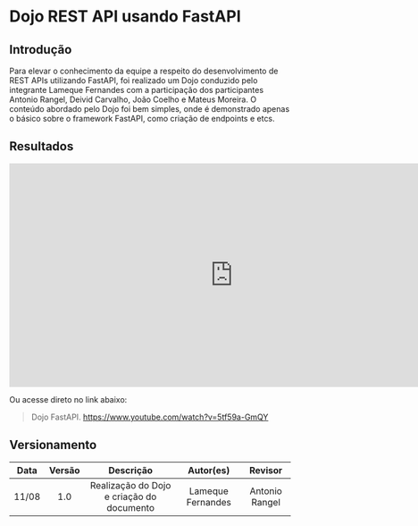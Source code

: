 # Dojo REST API usando FastAPI

## Introdução

Para elevar o conhecimento da equipe a respeito do desenvolvimento de REST APIs utilizando FastAPI, foi realizado um Dojo conduzido pelo integrante Lameque Fernandes com a participação dos participantes Antonio Rangel, Deivid Carvalho, João Coelho e Mateus Moreira. O conteúdo abordado pelo Dojo foi bem simples, onde é demonstrado apenas o básico sobre o framework FastAPI, como criação de endpoints e etcs.


## Resultados

<iframe width="800" height="400" src="https://www.youtube.com/watch?v=5tf59a-GmQY" title="YouTube video player" frameborder="0" allow="accelerometer; autoplay; clipboard-write; encrypted-media; gyroscope; picture-in-picture" allowfullscreen></iframe>

Ou acesse direto no link abaixo:

> Dojo FastAPI. https://www.youtube.com/watch?v=5tf59a-GmQY


## Versionamento

| Data  | Versão | Descrição                                 | Autor(es)         | Revisor         |
|:-----:|:------:|:-----------------------------------------:|:-----------------:|:---------------:|
| 11/08 |  1.0   | Realização do Dojo e criação do documento | Lameque Fernandes | Antonio Rangel  |
